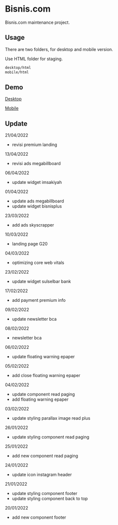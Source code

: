 # Bisnis.com

Bisnis.com maintenance project.

## Usage

There are two folders, for desktop and mobile version.

Use HTML folder for staging.

```bash
desktop/html
mobile/html
```

## Demo 
[Desktop](https://ilmaisme.github.io/bisniscom/desktop/html)

[Mobile](https://ilmaisme.github.io/bisniscom/mobile/html)

## Update
21/04/2022
* revisi premium landing

13/04/2022
* revisi ads megabillboard

06/04/2022
* update widget imsakiyah

01/04/2022
* update ads megabillboard
* update widget bisnisplus

23/03/2022
* add ads skyscrapper

10/03/2022
* landing page G20

04/03/2022
* optimizing core web vitals

23/02/2022
* update widget sulselbar bank

17/02/2022
* add payment premium info

09/02/2022
* update newsletter bca

08/02/2022
* newsletter bca

06/02/2022
* update floating warning epaper

05/02/2022
* add close floating warning epaper

04/02/2022
* update component read paging
* add floating warning epaper

03/02/2022
* update styling parallax image read plus

26/01/2022
* update styling component read paging

25/01/2022
* add new component read paging

24/01/2022
* update icon instagram header

21/01/2022
* update styling component footer
* update styling component back to top

20/01/2022
* add new component footer